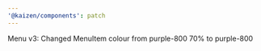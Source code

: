 ```yaml
---
'@kaizen/components': patch
---
```


Menu v3: Changed MenuItem colour from purple-800 70% to purple-800
